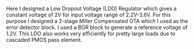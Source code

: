 Here I designed a Low Dropout Voltage (LDO) Regulator which gives a constant voltage of 2V for input voltage range of 2.2V-3.6V. 
For this purpose I designed a 2-stage Miller Compensated OTA which I used as the error detector block. I used a BGR block to 
generate a reference voltage of 1.2V. This LDO also works very efficiently for pretty large loads due to cascaded PMOS pass element.
